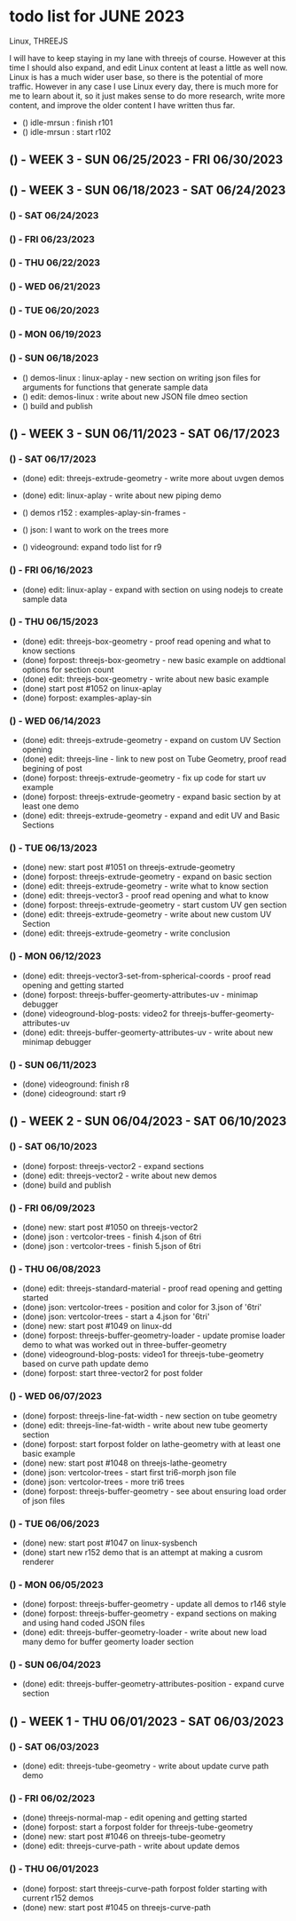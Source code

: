# todo list for JUNE 2023

Linux, THREEJS

I will have to keep staying in my lane with threejs of course. However at this time I should also expand, and edit Linux content at least a little as well now. Linux is has a much wider user base, so there is the potential of more traffic. However in any case I use Linux every day, there is much more for me to learn about it, so it just makes sense to do more research, write more content, and improve the older content I have written thus far.


<!-------- ----------
-- mrsun
---------- --------->
* () idle-mrsun : finish r101
* () idle-mrsun : start r102

<!-------- ----------
-- WEEK 5
---------- --------->
## () - WEEK 3 - SUN 06/25/2023 - FRI 06/30/2023

<!-------- ----------
-- WEEK 4
---------- --------->
## () - WEEK 3 - SUN 06/18/2023 - SAT 06/24/2023

### () - SAT 06/24/2023

### () - FRI 06/23/2023

### () - THU 06/22/2023

### () - WED 06/21/2023

### () - TUE 06/20/2023

### () - MON 06/19/2023

### () - SUN 06/18/2023
* () demos-linux : linux-aplay - new section on writing json files for arguments for functions that generate sample data
* () edit: demos-linux : write about new JSON file dmeo section
* () build and publish

<!-------- ----------
-- WEEK 3
---------- --------->
## () - WEEK 3 - SUN 06/11/2023 - SAT 06/17/2023

### () - SAT 06/17/2023
* (done) edit: threejs-extrude-geometry - write more about uvgen demos
* (done) edit: linux-aplay - write about new piping demo

* () demos r152 : examples-aplay-sin-frames -
* () json: I want to work on the trees more
* () videoground: expand todo list for r9

### () - FRI 06/16/2023
* (done) edit: linux-aplay - expand with section on using nodejs to create sample data

### () - THU 06/15/2023
* (done) edit: threejs-box-geometry - proof read opening and what to know sections
* (done) forpost: threejs-box-geometry - new basic example on addtional options for section count
* (done) edit: threejs-box-geometry - write about new basic example
* (done) start post #1052 on linux-aplay
* (done) forpost: examples-aplay-sin

### () - WED 06/14/2023
* (done) edit: threejs-extrude-geometry - expand on custom UV Section opening
* (done) edit: threejs-line - link to new post on Tube Geometry, proof read begining of post
* (done) forpost: threejs-extrude-geometry - fix up code for start uv example
* (done) forpost: threejs-extrude-geometry - expand basic section by at least one demo
* (done) edit: threejs-extrude-geometry - expand and edit UV and Basic Sections

### () - TUE 06/13/2023
* (done) new:  start post #1051 on threejs-extrude-geometry
* (done) forpost: threejs-extrude-geometry - expand on basic section
* (done) edit: threejs-extrude-geometry - write what to know section
* (done) edit: threejs-vector3 - proof read opening and what to know
* (done) forpost: threejs-extrude-geometry - start custom UV gen section
* (done) edit: threejs-extrude-geometry - write about new custom UV Section
* (done) edit: threejs-extrude-geometry - write conclusion

### () - MON 06/12/2023
* (done) edit: threejs-vector3-set-from-spherical-coords - proof read opening and getting started
* (done) forpost: threejs-buffer-geomerty-attributes-uv - minimap debugger
* (done) videoground-blog-posts: video2 for threejs-buffer-geomerty-attributes-uv
* (done) edit: threejs-buffer-geomerty-attributes-uv - write about new minimap debugger

### () - SUN 06/11/2023
* (done) videoground: finish r8
* (done) cideoground: start r9



<!-------- ----------
-- WEEK 2
---------- --------->
## () - WEEK 2 - SUN 06/04/2023 - SAT 06/10/2023

### () - SAT 06/10/2023
* (done) forpost: threejs-vector2 - expand sections
* (done) edit: threejs-vector2 - write about new demos
* (done) build and publish

### () - FRI 06/09/2023
* (done) new:  start post #1050 on threejs-vector2
* (done) json : vertcolor-trees - finish 4.json of 6tri
* (done) json : vertcolor-trees - finish 5.json of 6tri

### () - THU 06/08/2023
* (done) edit: threejs-standard-material - proof read opening and getting started
* (done) json: vertcolor-trees - position and color for 3.json of '6tri'
* (done) json: vertcolor-trees - start a 4.json for '6tri'
* (done) new:  start post #1049 on linux-dd
* (done) forpost: threejs-buffer-geometry-loader - update promise loader demo to what was worked out in three-buffer-geometry
* (done) videoground-blog-posts: video1 for threejs-tube-geometry based on curve path update demo
* (done) forpost: start three-vector2 for post folder

### () - WED 06/07/2023
* (done) forpost: threejs-line-fat-width - new section on tube geometry
* (done) edit: threejs-line-fat-width -  write about new tube geomerty section
* (done) forpost: start forpost folder on lathe-geometry with at least one basic example
* (done) new:  start post #1048 on threejs-lathe-geometry
* (done) json: vertcolor-trees - start first tri6-morph json file
* (done) json: vertcolor-trees - more tri6 trees
* (done) forpost: threejs-buffer-geometry - see about ensuring load order of json files

### () - TUE 06/06/2023
* (done) new:  start post #1047 on linux-sysbench
* (done) start new r152 demo that is an attempt at making a cusrom renderer

### () - MON 06/05/2023
* (done) forpost: threejs-buffer-geometry - update all demos to r146 style 
* (done) forpost: threejs-buffer-geometry - expand sections on making and using hand coded JSON files
* (done) edit: threejs-buffer-geometry-loader - write about new load many demo for buffer geomerty loader section

### () - SUN 06/04/2023
* (done) edit: threejs-buffer-geometry-attributes-position - expand curve section

<!-------- ----------
-- WEEK 1
---------- --------->
## () - WEEK 1 - THU 06/01/2023 - SAT 06/03/2023

### () - SAT 06/03/2023
* (done) edit: threejs-tube-geometry - write about update curve path demo

### () - FRI 06/02/2023
* (done) threejs-normal-map - edit opening and getting started
* (done) forpost: start a forpost folder for threejs-tube-geometry
* (done) new:  start post #1046 on threejs-tube-geometry
* (done) edit: threejs-curve-path - write about update demos

### () - THU 06/01/2023
* (done) forpost: start threejs-curve-path forpost folder starting with current r152 demos
* (done) new:  start post #1045 on threejs-curve-path
